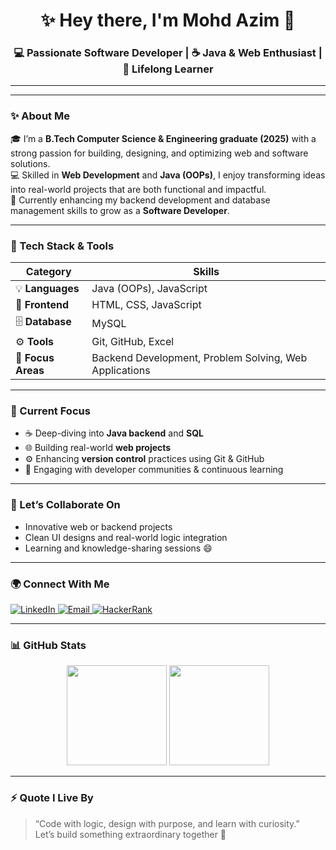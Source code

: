 <h1 align="center">✨ Hey there, I'm Mohd Azim 👋</h1>
<h3 align="center">💻 Passionate Software Developer | ☕ Java & Web Enthusiast | 🚀 Lifelong Learner</h3>

---


---

### ✨ About Me  
🎓 I’m a **B.Tech Computer Science & Engineering graduate (2025)** with a strong passion for building, designing, and optimizing web and software solutions.  
💻 Skilled in **Web Development** and **Java (OOPs)**, I enjoy transforming ideas into real-world projects that are both functional and impactful.  
🌱 Currently enhancing my backend development and database management skills to grow as a **Software Developer**.

---

### 🧰 Tech Stack & Tools  
| Category | Skills |
|-----------|---------|
| 💡 **Languages** | Java (OOPs), JavaScript |
| 🎨 **Frontend** | HTML, CSS, JavaScript |
| 🗄️ **Database** | MySQL |
| ⚙️ **Tools** | Git, GitHub, Excel |
| 🚀 **Focus Areas** | Backend Development, Problem Solving, Web Applications |
 

---

### 🔭 Current Focus  
- ☕ Deep-diving into **Java backend** and **SQL**  
- 🌐 Building real-world **web projects**  
- ⚙️ Enhancing **version control** practices using Git & GitHub  
- 💬 Engaging with developer communities & continuous learning  

---

### 💬 Let’s Collaborate On  
- Innovative web or backend projects  
- Clean UI designs and real-world logic integration  
- Learning and knowledge-sharing sessions 😄  

---

### 🌍 Connect With Me  
<p>
  <a href="https://www.linkedin.com/in/mohdazimi/" target="_blank">
    <img alt="LinkedIn" src="https://img.shields.io/badge/LinkedIn-0A66C2?style=for-the-badge&logo=linkedin&logoColor=white" />
  </a>
  <a href="mailto:mohdazimi083@gmail.com" target="_blank">
    <img alt="Email" src="https://img.shields.io/badge/Email-D14836?style=for-the-badge&logo=gmail&logoColor=white" />
  </a>
  <a href="https://www.hackerrank.com/profile/azimroyal95" target="_blank">
    <img alt="HackerRank" src="https://img.shields.io/badge/HackerRank-2EC866?style=for-the-badge&logo=hackerrank&logoColor=white" />
  </a>
</p>


---

### 📊 GitHub Stats
<p align="center">
  <img src="https://github-readme-stats.vercel.app/api?username=mohdazimi&show_icons=true&theme=tokyonight" height="160px"/>
  <img src="https://github-readme-stats.vercel.app/api/top-langs/?username=mohdazimi&layout=compact&theme=tokyonight" height="160px"/>
</p>

---

### ⚡ Quote I Live By  
> “Code with logic, design with purpose, and learn with curiosity.”  
Let’s build something extraordinary together 🚀
